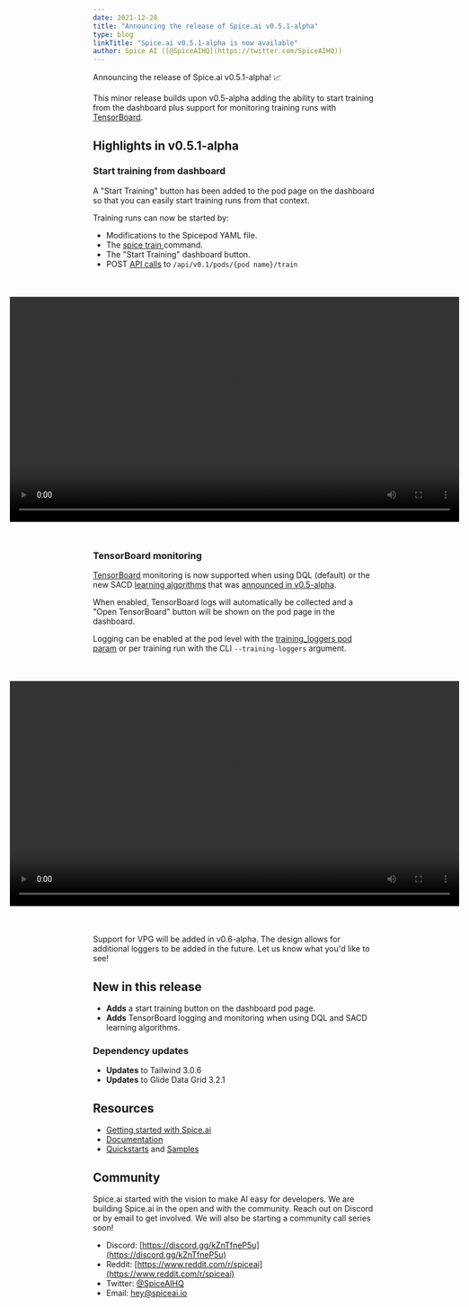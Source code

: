 ```yaml
---
date: 2021-12-28
title: "Announcing the release of Spice.ai v0.5.1-alpha"
type: blog
linkTitle: "Spice.ai v0.5.1-alpha is now available"
author: Spice AI ([@SpiceAIHQ](https://twitter.com/SpiceAIHQ))
---
```


Announcing the release of Spice.ai v0.5.1-alpha! 📈

This minor release builds upon v0.5-alpha adding the ability to start training from the dashboard plus support for monitoring training runs with [TensorBoard](https://www.tensorflow.org/tensorboard/).

## Highlights in v0.5.1-alpha

### Start training from dashboard

A "Start Training" button has been added to the pod page on the dashboard so that you can easily start training runs from that context.

Training runs can now be started by:

- Modifications to the Spicepod YAML file.
- The [spice train <pod name>](https://docs.spiceai.org/cli/reference/#train) command.
- The "Start Training" dashboard button.
- POST [API calls](https://docs.spiceai.org/api/) to `/api/v0.1/pods/{pod name}/train`

<div style="display: grid; justify-content: center; margin: 50px;">
<video controls width="800" src="https://user-images.githubusercontent.com/80174/146122241-f8073266-ead6-4628-8563-93e98d74e9f0.mov"></video>
</div>

### TensorBoard monitoring

[TensorBoard](https://www.tensorflow.org/tensorboard/) monitoring is now supported when using DQL (default) or the new SACD [learning algorithms](https://docs.spiceai.org/deep-learning-ai/) that was [announced in v0.5-alpha](https://github.com/spiceai/spiceai/releases/tag/v0.5-alpha).

When enabled, TensorBoard logs will automatically be collected and a "Open TensorBoard" button will be shown on the pod page in the dashboard.

Logging can be enabled at the pod level with the [training_loggers pod param](https://docs.spiceai.org/reference/pod/#paramstraining_loggers) or per training run with the CLI `--training-loggers` argument.

<div style="display: grid; justify-content: center; margin: 50px;">
<video controls width="800" src="https://user-images.githubusercontent.com/80174/146382503-2bb2570b-5111-4de0-9b80-a1dc4a5dcc35.mov"></video>
</div>

Support for VPG will be added in v0.6-alpha. The design allows for additional loggers to be added in the future. Let us know what you'd like to see!

## New in this release

- **Adds** a start training button on the dashboard pod page.
- **Adds** TensorBoard logging and monitoring when using DQL and SACD learning algorithms.

### Dependency updates

- **Updates** to Tailwind 3.0.6
- **Updates** to Glide Data Grid 3.2.1

## Resources

- [Getting started with Spice.ai](https://docs.spiceai.org/getting-started/)
- [Documentation](https://docs.spiceai.org/)
- [Quickstarts](https://github.com/spiceai/quickstarts/blob/trunk/README.md) and [Samples](https://github.com/spiceai/samples/blob/trunk/README.md)

## Community

Spice.ai started with the vision to make AI easy for developers. We are building Spice.ai in the open and with the community. Reach out on Discord or by email to get involved. We will also be starting a community call series soon!

- Discord: [https://discord.gg/kZnTfneP5u](https://discord.gg/kZnTfneP5u)
- Reddit: [https://www.reddit.com/r/spiceai](https://www.reddit.com/r/spiceai)
- Twitter: [@SpiceAIHQ](https://twitter.com/spiceaihq)
- Email: [hey@spiceai.io](mailto:hey@spiceai.io)
